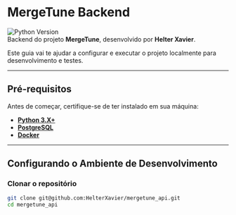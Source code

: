 # MergeTune Backend

![Python Version](https://img.shields.io/pypi/pyversions/Django)  
Backend do projeto **MergeTune**, desenvolvido por **Helter Xavier**.

Este guia vai te ajudar a configurar e executar o projeto localmente para desenvolvimento e testes.

---

## Pré-requisitos

Antes de começar, certifique-se de ter instalado em sua máquina:

- [**Python 3.X+**](https://www.python.org/downloads/)
- [**PostgreSQL**](https://www.postgresql.org/download/)
- [**Docker**](https://www.docker.com/)

---

## Configurando o Ambiente de Desenvolvimento

### Clonar o repositório

```bash
git clone git@github.com:HelterXavier/mergetune_api.git
cd mergetune_api
```
